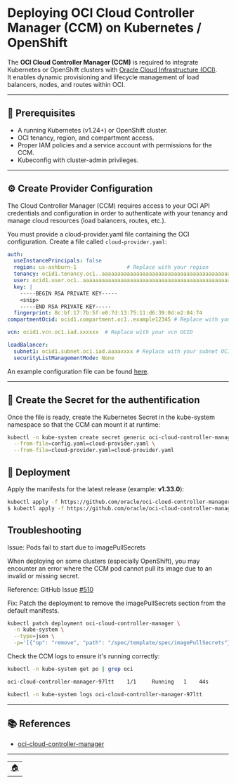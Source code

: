 # Deploying OCI Cloud Controller Manager (CCM) on Kubernetes / OpenShift

The **OCI Cloud Controller Manager (CCM)** is required to integrate Kubernetes or OpenShift clusters with [Oracle Cloud Infrastructure (OCI)](https://www.oracle.com/cloud/).  
It enables dynamic provisioning and lifecycle management of load balancers, nodes, and routes within OCI.

---

## 📝 Prerequisites

- A running Kubernetes (v1.24+) or OpenShift cluster.  
- OCI tenancy, region, and compartment access.  
- Proper IAM policies and a service account with permissions for the CCM.  
- Kubeconfig with cluster-admin privileges.  

---

## ⚙️ Create Provider Configuration

The Cloud Controller Manager (CCM) requires access to your OCI API credentials and configuration in order to authenticate with your tenancy and manage cloud resources (load balancers, routes, etc.).

You must provide a cloud-provider.yaml file containing the OCI configuration.
Create a file called `cloud-provider.yaml`:

```yaml
auth:
  useInstancePrincipals: false
  region: us-ashburn-1                # Replace with your region
  tenancy: ocid1.tenancy.oc1..aaaaaaaaaaaaaaaaaaaaaaaaaaaaaaaaaaaaaaaaaaaaaaaaaaaaaaaaaaaa
  user: ocid1.user.oc1..aaaaaaaaaaaaaaaaaaaaaaaaaaaaaaaaaaaaaaaaaaaaaaaaaaaaaaaaaaaa
  key: |
    -----BEGIN RSA PRIVATE KEY-----
    <snip>
    -----END RSA PRIVATE KEY-----
  fingerprint: 8c:bf:17:7b:5f:e0:7d:13:75:11:d6:39:0d:e2:84:74
compartmentOcid: ocid1.compartment.oc1..example12345 # Replace with your comportment OCID

vcn: ocid1.vcn.oc1.iad.xxxxxx  # Replace with your vcn OCID

loadBalancer:
  subnet1: ocid1.subnet.oc1.iad.aaaaxxxx # Replace with your subnet OCID
  securityListManagementMode: None
```

An example configuration file can be found [here](https://github.com/oracle/oci-cloud-controller-manager/blob/master/manifests/provider-config-example.yaml).

---

## 🔑 Create the Secret for the authentification

Once the file is ready, create the Kubernetes Secret in the kube-system namespace so that the CCM can mount it at runtime:

```bash
kubectl -n kube-system create secret generic oci-cloud-controller-manager \
  --from-file=config.yaml=cloud-provider.yaml \
  --from-file=cloud-provider.yaml=cloud-provider.yaml
```


## 🚀 Deployment

Apply the manifests for the latest release (example: **v1.33.0**):

```bash
kubectl apply -f https://github.com/oracle/oci-cloud-controller-manager/releases/download/v1.33.0/oci-cloud-controller-manager-rbac.yaml
$ kubectl apply -f https://github.com/oracle/oci-cloud-controller-manager/releases/download/v1.33.0/oci-cloud-controller-manager.yaml


```

## Troubleshooting

Issue: Pods fail to start due to imagePullSecrets

When deploying on some clusters (especially OpenShift), you may encounter an error where the CCM pod cannot pull its image due to an invalid or missing secret.

Reference: GitHub Issue [#510](https://github.com/oracle/oci-cloud-controller-manager/issues/510)

Fix:
Patch the deployment to remove the imagePullSecrets section from the default manifests.
```bash
kubectl patch deployment oci-cloud-controller-manager \
  -n kube-system \
  --type=json \
  -p='[{"op": "remove", "path": "/spec/template/spec/imagePullSecrets"}]'


```

Check the CCM logs to ensure it's running correctly:

```bash
kubectl -n kube-system get po | grep oci

oci-cloud-controller-manager-97ltt    1/1     Running   1    44s

kubectl -n kube-system logs oci-cloud-controller-manager-97ltt 


```



---

## 📚 References

- [oci-cloud-controller-manager](https://github.com/oracle/oci-cloud-controller-manager)



---
<table>
<tr style="border: 0px transparent">
	<td style="border: 0px transparent"><a href="../README.md" title="home">🏠</a></td>
</tr>
</tr>

</table>
